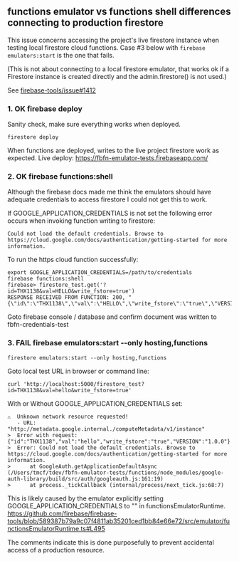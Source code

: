 ## functions emulator vs functions shell differences connecting to production firestore

This issue concerns accessing the project's live firestore instance when testing local
firestore cloud functions. Case #3 below with `firebase emulators:start` is the one that fails.

(This is not about connecting to a local firestore emulator, that works ok if a Firestore
instance is created directly and the admin.firestore() is not used.)

See [firebase-tools/issue#1412](https://github.com/firebase/firebase-tools/issues/1412)

### 1. OK firebase deploy
Sanity check, make sure everything works when deployed.
```
firestore deploy
```
When functions are deployed, writes to the live project firestore work as expected.
Live deploy: https://fbfn-emulator-tests.firebaseapp.com/ 

### 2. OK firebase functions:shell 

Although the firebase docs made me think the emulators should have adequate credentials
to access firestore I could not get this to work.

If GOOGLE_APPLICATION_CREDENTIALS is not set the following error occurs when invoking function writing to firestore:
```
Could not load the default credentials. Browse to https://cloud.google.com/docs/authentication/getting-started for more information.
```
To run the https cloud function successfully:
```
export GOOGLE_APPLICATION_CREDENTIALS=/path/to/credentials
firebase functions:shell
firebase> firestore_test.get('?id=THX1138&val=HELLO&write_fstore=true')
RESPONSE RECEIVED FROM FUNCTION: 200, "{\"id\":\"THX1138\",\"val\":\"HELLO\",\"write_fstore\":\"true\",\"VERSION\":\"1.0.0\"}"
```
Goto firebase console / database and confirm document was written to fbfn-credentials-test

### 3. FAIL firebase emulators:start --only hosting,functions

```
firestore emulators:start --only hosting,functions
```
Goto local test URL in browser or command line:
```
curl 'http://localhost:5000/firestore_test?id=THX1138&val=hello&write_fstore=true'
```

With or Without GOOGLE_APPLICATION_CREDENTIALS set:
```
⚠  Unknown network resource requested!
   - URL: "http://metadata.google.internal./computeMetadata/v1/instance"
>  Error with request:{"id":"THX1138","val":"hello","write_fstore":"true","VERSION":"1.0.0"}
>  Error: Could not load the default credentials. Browse to https://cloud.google.com/docs/authentication/getting-started for more information.
>      at GoogleAuth.getApplicationDefaultAsync (/Users/tmcf/tdev/fbfn-emulator-tests/functions/node_modules/google-auth-library/build/src/auth/googleauth.js:161:19)
>      at process._tickCallback (internal/process/next_tick.js:68:7)
```

This is likely caused by the emulator explicitly setting GOOGLE_APPLICATION_CREDENTIALS to "" in functionsEmulatorRuntime.
https://github.com/firebase/firebase-tools/blob/589387b79a9c07f4811ab35201ced1bb84e66e72/src/emulator/functionsEmulatorRuntime.ts#L495

The comments indicate this is done purposefully to prevent accidental access of a production resource.



